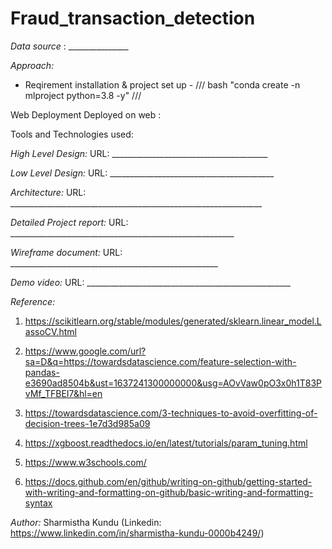 # Fraud_transaction_detection
*Data source* : _______________

*Approach:*
* Reqirement installation & project set up -
/// bash
"conda create -n mlproject python=3.8 -y"
///

Web Deployment
Deployed on web :



Tools and Technologies used:


*High Level Design:*
URL: _______________________________________

*Low Level Design:*
URL: _________________________________________

*Architecture:*
URL: _______________________________________________________________

*Detailed Project report:*
URL: ________________________________________________________

*Wireframe document:*
URL: ____________________________________________________

*Demo video:*
URL: ___________________________________________________

*Reference:*

1. https://scikitlearn.org/stable/modules/generated/sklearn.linear_model.LassoCV.html

2. https://www.google.com/url?sa=D&q=https://towardsdatascience.com/feature-selection-with-pandas-e3690ad8504b&ust=1637241300000000&usg=AOvVaw0pO3x0h1T83PvMf_TFBEI7&hl=en

3. https://towardsdatascience.com/3-techniques-to-avoid-overfitting-of-decision-trees-1e7d3d985a09

4. https://xgboost.readthedocs.io/en/latest/tutorials/param_tuning.html

5. https://www.w3schools.com/

6. https://docs.github.com/en/github/writing-on-github/getting-started-with-writing-and-formatting-on-github/basic-writing-and-formatting-syntax

*Author:*
Sharmistha Kundu (Linkedin: https://www.linkedin.com/in/sharmistha-kundu-0000b4249/)